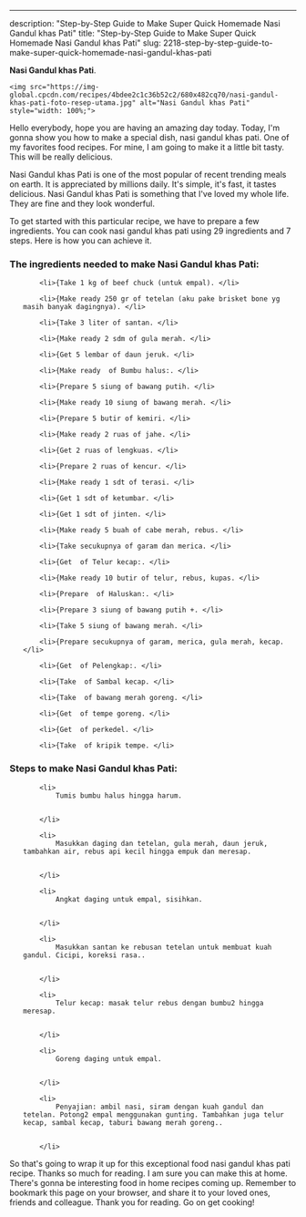 ---
description: "Step-by-Step Guide to Make Super Quick Homemade Nasi Gandul khas Pati"
title: "Step-by-Step Guide to Make Super Quick Homemade Nasi Gandul khas Pati"
slug: 2218-step-by-step-guide-to-make-super-quick-homemade-nasi-gandul-khas-pati

<p>
	<strong>Nasi Gandul khas Pati</strong>. 
	
</p>
<p>
	
	<img src="https://img-global.cpcdn.com/recipes/4bdee2c1c36b52c2/680x482cq70/nasi-gandul-khas-pati-foto-resep-utama.jpg" alt="Nasi Gandul khas Pati" style="width: 100%;">
	
	
</p>
<p>
	Hello everybody, hope you are having an amazing day today. Today, I'm gonna show you how to make a special dish, nasi gandul khas pati. One of my favorites food recipes. For mine, I am going to make it a little bit tasty. This will be really delicious.
</p>
	
<p>
	Nasi Gandul khas Pati is one of the most popular of recent trending meals on earth. It is appreciated by millions daily. It's simple, it's fast, it tastes delicious. Nasi Gandul khas Pati is something that I've loved my whole life. They are fine and they look wonderful.
</p>
<p>
	
</p>

<p>
To get started with this particular recipe, we have to prepare a few ingredients. You can cook nasi gandul khas pati using 29 ingredients and 7 steps. Here is how you can achieve it.
</p>

<h3>The ingredients needed to make Nasi Gandul khas Pati:</h3>

<ol>
	
		<li>{Take 1 kg of beef chuck (untuk empal). </li>
	
		<li>{Make ready 250 gr of tetelan (aku pake brisket bone yg masih banyak dagingnya). </li>
	
		<li>{Take 3 liter of santan. </li>
	
		<li>{Make ready 2 sdm of gula merah. </li>
	
		<li>{Get 5 lembar of daun jeruk. </li>
	
		<li>{Make ready  of Bumbu halus:. </li>
	
		<li>{Prepare 5 siung of bawang putih. </li>
	
		<li>{Make ready 10 siung of bawang merah. </li>
	
		<li>{Prepare 5 butir of kemiri. </li>
	
		<li>{Make ready 2 ruas of jahe. </li>
	
		<li>{Get 2 ruas of lengkuas. </li>
	
		<li>{Prepare 2 ruas of kencur. </li>
	
		<li>{Make ready 1 sdt of terasi. </li>
	
		<li>{Get 1 sdt of ketumbar. </li>
	
		<li>{Get 1 sdt of jinten. </li>
	
		<li>{Make ready 5 buah of cabe merah, rebus. </li>
	
		<li>{Take secukupnya of garam dan merica. </li>
	
		<li>{Get  of Telur kecap:. </li>
	
		<li>{Make ready 10 butir of telur, rebus, kupas. </li>
	
		<li>{Prepare  of Haluskan:. </li>
	
		<li>{Prepare 3 siung of bawang putih +. </li>
	
		<li>{Take 5 siung of bawang merah. </li>
	
		<li>{Prepare secukupnya of garam, merica, gula merah, kecap. </li>
	
		<li>{Get  of Pelengkap:. </li>
	
		<li>{Take  of Sambal kecap. </li>
	
		<li>{Take  of bawang merah goreng. </li>
	
		<li>{Get  of tempe goreng. </li>
	
		<li>{Get  of perkedel. </li>
	
		<li>{Take  of kripik tempe. </li>
	
</ol>
<p>
	
</p>

<h3>Steps to make Nasi Gandul khas Pati:</h3>

<ol>
	
		<li>
			Tumis bumbu halus hingga harum.
			
			
		</li>
	
		<li>
			Masukkan daging dan tetelan, gula merah, daun jeruk, tambahkan air, rebus api kecil hingga empuk dan meresap.
			
			
		</li>
	
		<li>
			Angkat daging untuk empal, sisihkan.
			
			
		</li>
	
		<li>
			Masukkan santan ke rebusan tetelan untuk membuat kuah gandul. Cicipi, koreksi rasa..
			
			
		</li>
	
		<li>
			Telur kecap: masak telur rebus dengan bumbu2 hingga meresap.
			
			
		</li>
	
		<li>
			Goreng daging untuk empal.
			
			
		</li>
	
		<li>
			Penyajian: ambil nasi, siram dengan kuah gandul dan tetelan. Potong2 empal menggunakan gunting. Tambahkan juga telur kecap, sambal kecap, taburi bawang merah goreng..
			
			
		</li>
	
</ol>

<p>
	
</p>

<p>
	So that's going to wrap it up for this exceptional food nasi gandul khas pati recipe. Thanks so much for reading. I am sure you can make this at home. There's gonna be interesting food in home recipes coming up. Remember to bookmark this page on your browser, and share it to your loved ones, friends and colleague. Thank you for reading. Go on get cooking!
</p>
